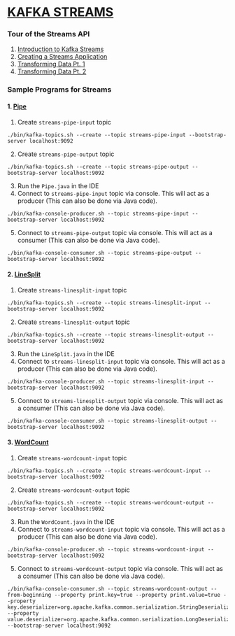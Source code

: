 # [KAFKA STREAMS](https://kafka.apache.org/documentation/streams/)

### Tour of the Streams API

1. [Introduction to Kafka Streams](https://www.youtube.com/watch?v=ni3XPsYC5cQ)
2. [Creating a Streams Application](https://www.youtube.com/watch?v=9ZhsnXM2OVM)
3. [Transforming Data Pt. 1](https://www.youtube.com/watch?v=SYmqwvE8umM)
4. [Transforming Data Pt. 2](https://www.youtube.com/watch?v=Vk55Kl9x_Fw)

### Sample Programs for Streams

#### 1. [Pipe](https://kafka.apache.org/39/documentation/streams/tutorial#tutorial_code_pipe)
1. Create `streams-pipe-input` topic
```
./bin/kafka-topics.sh --create --topic streams-pipe-input --bootstrap-server localhost:9092
```
2. Create `streams-pipe-output` topic
```
./bin/kafka-topics.sh --create --topic streams-pipe-output --bootstrap-server localhost:9092
```
3. Run the `Pipe.java` in the IDE
4. Connect to `streams-pipe-input` topic via console. This will act as a producer (This can also be done via Java code).
```
./bin/kafka-console-producer.sh --topic streams-pipe-input --bootstrap-server localhost:9092
```
5. Connect to `streams-pipe-output` topic via console. This will act as a consumer (This can also be done via Java code).
```
./bin/kafka-console-consumer.sh --topic streams-pipe-output --bootstrap-server localhost:9092
```

#### 2. [LineSplit](https://kafka.apache.org/39/documentation/streams/tutorial#tutorial_code_linesplit)
1. Create `streams-linesplit-input` topic
```
./bin/kafka-topics.sh --create --topic streams-linesplit-input --bootstrap-server localhost:9092
```
2. Create `streams-linesplit-output` topic
```
./bin/kafka-topics.sh --create --topic streams-linesplit-output --bootstrap-server localhost:9092
```
3. Run the `LineSplit.java` in the IDE
4. Connect to `streams-linesplit-input` topic via console. This will act as a producer (This can also be done via Java code).
```
./bin/kafka-console-producer.sh --topic streams-linesplit-input --bootstrap-server localhost:9092
```
5. Connect to `streams-linesplit-output` topic via console. This will act as a consumer (This can also be done via Java code).
```
./bin/kafka-console-consumer.sh --topic streams-linesplit-output --bootstrap-server localhost:9092
```

#### 3. [WordCount](https://kafka.apache.org/39/documentation/streams/tutorial#tutorial_code_wordcount)
1. Create `streams-wordcount-input` topic
```
./bin/kafka-topics.sh --create --topic streams-wordcount-input --bootstrap-server localhost:9092
```
2. Create `streams-wordcount-output` topic
```
./bin/kafka-topics.sh --create --topic streams-wordcount-output --bootstrap-server localhost:9092
```
3. Run the `WordCount.java` in the IDE
4. Connect to `streams-wordcount-input` topic via console. This will act as a producer (This can also be done via Java code).
```
./bin/kafka-console-producer.sh --topic streams-wordcount-input --bootstrap-server localhost:9092
```
5. Connect to `streams-wordcount-output` topic via console. This will act as a consumer (This can also be done via Java code).
```
./bin/kafka-console-consumer.sh --topic streams-wordcount-output --from-beginning --property print.key=true --property print.value=true --property key.deserializer=org.apache.kafka.common.serialization.StringDeserializer --property value.deserializer=org.apache.kafka.common.serialization.LongDeserializer --bootstrap-server localhost:9092
```
